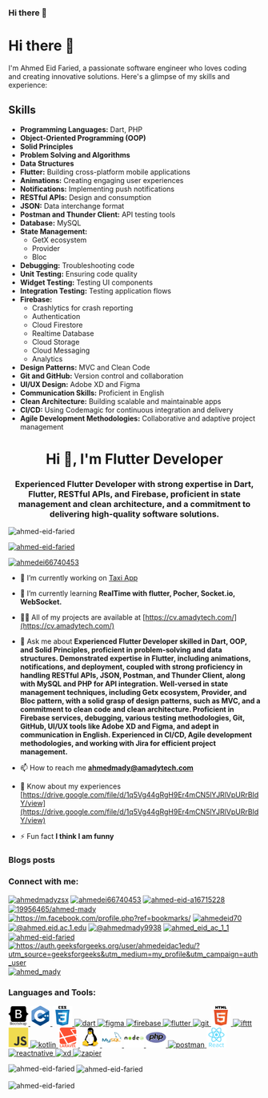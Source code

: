 ### Hi there 👋

<!--
**ahmed-eid-faried/ahmed-eid-faried** is a ✨ _special_ ✨ repository because its `README.md` (this file) appears on your GitHub profile.

Here are some ideas to get you started:

- 🔭 I’m currently working on ...
- 🌱 I’m currently learning ...
- 👯 I’m looking to collaborate on ...
- 🤔 I’m looking for help with ...
- 💬 Ask me about ...
- 📫 How to reach me: ...
- 😄 Pronouns: ...
- ⚡ Fun fact: ...
-->

# Hi there 👋

I'm Ahmed Eid Faried, a passionate software engineer who loves coding and creating innovative solutions. Here's a glimpse of my skills and experience:

## Skills

- **Programming Languages:** Dart, PHP
- **Object-Oriented Programming (OOP)**
- **Solid Principles**
- **Problem Solving and Algorithms**
- **Data Structures**
- **Flutter:** Building cross-platform mobile applications
- **Animations:** Creating engaging user experiences
- **Notifications:** Implementing push notifications
- **RESTful APIs:** Design and consumption
- **JSON:** Data interchange format
- **Postman and Thunder Client:** API testing tools
- **Database:** MySQL
- **State Management:**
  - GetX ecosystem
  - Provider
  - Bloc
- **Debugging:** Troubleshooting code
- **Unit Testing:** Ensuring code quality
- **Widget Testing:** Testing UI components
- **Integration Testing:** Testing application flows
- **Firebase:**
  - Crashlytics for crash reporting
  - Authentication
  - Cloud Firestore
  - Realtime Database
  - Cloud Storage
  - Cloud Messaging
  - Analytics
- **Design Patterns:** MVC and Clean Code
- **Git and GitHub:** Version control and collaboration
- **UI/UX Design:** Adobe XD and Figma
- **Communication Skills:** Proficient in English
- **Clean Architecture:** Building scalable and maintainable apps
- **CI/CD:** Using Codemagic for continuous integration and delivery
- **Agile Development Methodologies:** Collaborative and adaptive project management
 
 <h1 align="center">Hi 👋, I'm Flutter Developer</h1>
<h3 align="center">Experienced Flutter Developer with strong expertise in Dart, Flutter, RESTful APIs, and Firebase, proficient in state management and clean architecture, and a commitment to delivering high-quality software solutions.</h3>

<p align="left"> <img src="https://komarev.com/ghpvc/?username=ahmed-eid-faried&label=Profile%20views&color=0e75b6&style=flat" alt="ahmed-eid-faried" /> </p>

<p align="left"> <a href="https://github.com/ryo-ma/github-profile-trophy"><img src="https://github-profile-trophy.vercel.app/?username=ahmed-eid-faried" alt="ahmed-eid-faried" /></a> </p>

<p align="left"> <a href="https://twitter.com/ahmedei66740453" target="blank"><img src="https://img.shields.io/twitter/follow/ahmedei66740453?logo=twitter&style=for-the-badge" alt="ahmedei66740453" /></a> </p>

- 🔭 I’m currently working on [Taxi App](https://github.com/ahmed-eid-faried/taxi)

- 🌱 I’m currently learning **RealTime with flutter, Pocher, Socket.io, WebSocket.**

- 👨‍💻 All of my projects are available at [https://cv.amadytech.com/](https://cv.amadytech.com/)

- 💬 Ask me about **Experienced Flutter Developer skilled in Dart, OOP, and Solid Principles, proficient in problem-solving and data structures. Demonstrated expertise in Flutter, including animations, notifications, and deployment, coupled with strong proficiency in handling RESTful APIs, JSON, Postman, and Thunder Client, along with MySQL and PHP for API integration. Well-versed in state management techniques, including Getx ecosystem, Provider, and Bloc pattern, with a solid grasp of design patterns, such as MVC, and a commitment to clean code and clean architecture. Proficient in Firebase services, debugging, various testing methodologies, Git, GitHub, UI/UX tools like Adobe XD and Figma, and adept in communication in English. Experienced in CI/CD, Agile development methodologies, and working with Jira for efficient project management.**

- 📫 How to reach me **ahmedmady@amadytech.com**

- 📄 Know about my experiences [https://drive.google.com/file/d/1q5Vg44gRgH9Er4mCN5lYJRlVpURrBIdY/view](https://drive.google.com/file/d/1q5Vg44gRgH9Er4mCN5lYJRlVpURrBIdY/view)

- ⚡ Fun fact **I think I am funny**

### Blogs posts
<!-- BLOG-POST-LIST:START -->
<!-- BLOG-POST-LIST:END -->

<h3 align="left">Connect with me:</h3>
<p align="left">
<a href="https://dev.to/ahmedmadyzsx" target="blank"><img align="center" src="https://raw.githubusercontent.com/rahuldkjain/github-profile-readme-generator/master/src/images/icons/Social/devto.svg" alt="ahmedmadyzsx" height="30" width="40" /></a>
<a href="https://twitter.com/ahmedei66740453" target="blank"><img align="center" src="https://raw.githubusercontent.com/rahuldkjain/github-profile-readme-generator/master/src/images/icons/Social/twitter.svg" alt="ahmedei66740453" height="30" width="40" /></a>
<a href="https://linkedin.com/in/ahmed-eid-a16715228" target="blank"><img align="center" src="https://raw.githubusercontent.com/rahuldkjain/github-profile-readme-generator/master/src/images/icons/Social/linked-in-alt.svg" alt="ahmed-eid-a16715228" height="30" width="40" /></a>
<a href="https://stackoverflow.com/users/19956465/ahmed-mady" target="blank"><img align="center" src="https://raw.githubusercontent.com/rahuldkjain/github-profile-readme-generator/master/src/images/icons/Social/stack-overflow.svg" alt="19956465/ahmed-mady" height="30" width="40" /></a>
<a href="https://fb.com/https://m.facebook.com/profile.php?ref=bookmarks/" target="blank"><img align="center" src="https://raw.githubusercontent.com/rahuldkjain/github-profile-readme-generator/master/src/images/icons/Social/facebook.svg" alt="https://m.facebook.com/profile.php?ref=bookmarks/" height="30" width="40" /></a>
<a href="https://www.behance.net/ahmedeid70" target="blank"><img align="center" src="https://raw.githubusercontent.com/rahuldkjain/github-profile-readme-generator/master/src/images/icons/Social/behance.svg" alt="ahmedeid70" height="30" width="40" /></a>
<a href="https://medium.com/@ahmed.eid.ac.1.edu" target="blank"><img align="center" src="https://raw.githubusercontent.com/rahuldkjain/github-profile-readme-generator/master/src/images/icons/Social/medium.svg" alt="@ahmed.eid.ac.1.edu" height="30" width="40" /></a>
<a href="https://www.youtube.com/c/@ahmedmady9938" target="blank"><img align="center" src="https://raw.githubusercontent.com/rahuldkjain/github-profile-readme-generator/master/src/images/icons/Social/youtube.svg" alt="@ahmedmady9938" height="30" width="40" /></a>
<a href="https://www.hackerrank.com/ahmed_eid_ac_1_1" target="blank"><img align="center" src="https://raw.githubusercontent.com/rahuldkjain/github-profile-readme-generator/master/src/images/icons/Social/hackerrank.svg" alt="ahmed_eid_ac_1_1" height="30" width="40" /></a>
<a href="https://www.leetcode.com/ahmed-eid-faried" target="blank"><img align="center" src="https://raw.githubusercontent.com/rahuldkjain/github-profile-readme-generator/master/src/images/icons/Social/leet-code.svg" alt="ahmed-eid-faried" height="30" width="40" /></a>
<a href="https://auth.geeksforgeeks.org/user/https://auth.geeksforgeeks.org/user/ahmedeidac1edu/?utm_source=geeksforgeeks&utm_medium=my_profile&utm_campaign=auth_user" target="blank"><img align="center" src="https://raw.githubusercontent.com/rahuldkjain/github-profile-readme-generator/master/src/images/icons/Social/geeks-for-geeks.svg" alt="https://auth.geeksforgeeks.org/user/ahmedeidac1edu/?utm_source=geeksforgeeks&utm_medium=my_profile&utm_campaign=auth_user" height="30" width="40" /></a>
<a href="https://www.topcoder.com/members/ahmed_mady" target="blank"><img align="center" src="https://raw.githubusercontent.com/rahuldkjain/github-profile-readme-generator/master/src/images/icons/Social/topcoder.svg" alt="ahmed_mady" height="30" width="40" /></a>
</p>

<h3 align="left">Languages and Tools:</h3>
<p align="left"> <a href="https://getbootstrap.com" target="_blank" rel="noreferrer"> <img src="https://raw.githubusercontent.com/devicons/devicon/master/icons/bootstrap/bootstrap-plain-wordmark.svg" alt="bootstrap" width="40" height="40"/> </a> <a href="https://www.w3schools.com/cpp/" target="_blank" rel="noreferrer"> <img src="https://raw.githubusercontent.com/devicons/devicon/master/icons/cplusplus/cplusplus-original.svg" alt="cplusplus" width="40" height="40"/> </a> <a href="https://www.w3schools.com/css/" target="_blank" rel="noreferrer"> <img src="https://raw.githubusercontent.com/devicons/devicon/master/icons/css3/css3-original-wordmark.svg" alt="css3" width="40" height="40"/> </a> <a href="https://dart.dev" target="_blank" rel="noreferrer"> <img src="https://www.vectorlogo.zone/logos/dartlang/dartlang-icon.svg" alt="dart" width="40" height="40"/> </a> <a href="https://www.figma.com/" target="_blank" rel="noreferrer"> <img src="https://www.vectorlogo.zone/logos/figma/figma-icon.svg" alt="figma" width="40" height="40"/> </a> <a href="https://firebase.google.com/" target="_blank" rel="noreferrer"> <img src="https://www.vectorlogo.zone/logos/firebase/firebase-icon.svg" alt="firebase" width="40" height="40"/> </a> <a href="https://flutter.dev" target="_blank" rel="noreferrer"> <img src="https://www.vectorlogo.zone/logos/flutterio/flutterio-icon.svg" alt="flutter" width="40" height="40"/> </a> <a href="https://git-scm.com/" target="_blank" rel="noreferrer"> <img src="https://www.vectorlogo.zone/logos/git-scm/git-scm-icon.svg" alt="git" width="40" height="40"/> </a> <a href="https://www.w3.org/html/" target="_blank" rel="noreferrer"> <img src="https://raw.githubusercontent.com/devicons/devicon/master/icons/html5/html5-original-wordmark.svg" alt="html5" width="40" height="40"/> </a> <a href="https://ifttt.com/" target="_blank" rel="noreferrer"> <img src="https://www.vectorlogo.zone/logos/ifttt/ifttt-ar21.svg" alt="ifttt" width="40" height="40"/> </a> <a href="https://developer.mozilla.org/en-US/docs/Web/JavaScript" target="_blank" rel="noreferrer"> <img src="https://raw.githubusercontent.com/devicons/devicon/master/icons/javascript/javascript-original.svg" alt="javascript" width="40" height="40"/> </a> <a href="https://kotlinlang.org" target="_blank" rel="noreferrer"> <img src="https://www.vectorlogo.zone/logos/kotlinlang/kotlinlang-icon.svg" alt="kotlin" width="40" height="40"/> </a> <a href="https://laravel.com/" target="_blank" rel="noreferrer"> <img src="https://raw.githubusercontent.com/devicons/devicon/master/icons/laravel/laravel-plain-wordmark.svg" alt="laravel" width="40" height="40"/> </a> <a href="https://www.linux.org/" target="_blank" rel="noreferrer"> <img src="https://raw.githubusercontent.com/devicons/devicon/master/icons/linux/linux-original.svg" alt="linux" width="40" height="40"/> </a> <a href="https://www.mysql.com/" target="_blank" rel="noreferrer"> <img src="https://raw.githubusercontent.com/devicons/devicon/master/icons/mysql/mysql-original-wordmark.svg" alt="mysql" width="40" height="40"/> </a> <a href="https://nodejs.org" target="_blank" rel="noreferrer"> <img src="https://raw.githubusercontent.com/devicons/devicon/master/icons/nodejs/nodejs-original-wordmark.svg" alt="nodejs" width="40" height="40"/> </a> <a href="https://www.php.net" target="_blank" rel="noreferrer"> <img src="https://raw.githubusercontent.com/devicons/devicon/master/icons/php/php-original.svg" alt="php" width="40" height="40"/> </a> <a href="https://postman.com" target="_blank" rel="noreferrer"> <img src="https://www.vectorlogo.zone/logos/getpostman/getpostman-icon.svg" alt="postman" width="40" height="40"/> </a> <a href="https://reactjs.org/" target="_blank" rel="noreferrer"> <img src="https://raw.githubusercontent.com/devicons/devicon/master/icons/react/react-original-wordmark.svg" alt="react" width="40" height="40"/> </a> <a href="https://reactnative.dev/" target="_blank" rel="noreferrer"> <img src="https://reactnative.dev/img/header_logo.svg" alt="reactnative" width="40" height="40"/> </a> <a href="https://www.adobe.com/products/xd.html" target="_blank" rel="noreferrer"> <img src="https://cdn.worldvectorlogo.com/logos/adobe-xd.svg" alt="xd" width="40" height="40"/> </a> <a href="https://zapier.com" target="_blank" rel="noreferrer"> <img src="https://www.vectorlogo.zone/logos/zapier/zapier-icon.svg" alt="zapier" width="40" height="40"/> </a> </p>

<p><img align="left" src="https://github-readme-stats.vercel.app/api/top-langs?username=ahmed-eid-faried&show_icons=true&locale=en&layout=compact" alt="ahmed-eid-faried" /></p>

<p>&nbsp;<img align="center" src="https://github-readme-stats.vercel.app/api?username=ahmed-eid-faried&show_icons=true&locale=en" alt="ahmed-eid-faried" /></p>

<p><img align="center" src="https://github-readme-streak-stats.herokuapp.com/?user=ahmed-eid-faried&" alt="ahmed-eid-faried" /></p>
